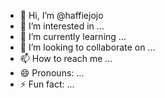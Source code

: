 - 👋 Hi, I’m @haffiejojo
- 👀 I’m interested in ...
- 🌱 I’m currently learning ...
- 💞️ I’m looking to collaborate on ...
- 📫 How to reach me ...
- 😄 Pronouns: ...
- ⚡ Fun fact: ...

<!---
haffiejojo/haffiejojo is a ✨ special ✨ repository because its `README.md` (this file) appears on your GitHub profile.
You can click the Preview link to take a look at your changes.
--->
